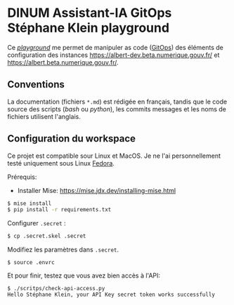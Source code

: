 # DINUM Assistant-IA GitOps Stéphane Klein playground

Ce [*playground*](https://notes.sklein.xyz/Playground/) me permet de manipuler as code ([GitOps](https://notes.sklein.xyz/GitOps/)) des éléments de configuration des instances <https://albert-dev.beta.numerique.gouv.fr/> et <https://albert.beta.numerique.gouv.fr/>.

## Conventions

La documentation (fichiers `*.md`) est rédigée en français, tandis que le code source des scripts (*bash* ou *python*), les commits messages et les noms de fichiers utilisent l'anglais.

## Configuration du workspace

Ce projet est compatible sour Linux et MacOS. Je ne l'ai personnellement testé uniquement sous Linux [Fedora](https://notes.sklein.xyz/Fedora/).

Prérequis:

- Installer Mise: https://mise.jdx.dev/installing-mise.html

```sh
$ mise install
$ pip install -r requirements.txt
```

Configurer `.secret` :

```sh
$ cp .secret.skel .secret
```

Modifiez les paramètres dans `.secret`.

```
$ source .envrc
```

Et pour finir, testez que vous avez bien accès à l'API:

```
$ ./scritps/check-api-access.py
Hello Stéphane Klein, your API Key secret token works successfully
```
